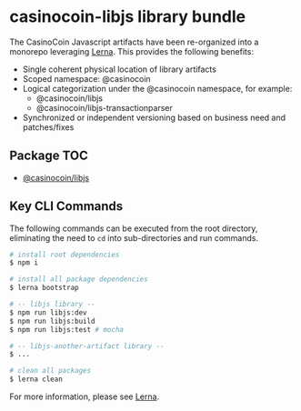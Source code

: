 # casinocoin-libjs library bundle

The CasinoCoin Javascript artifacts have been re-organized into a monorepo leveraging [Lerna](https://github.com/lerna/lerna). This provides the following benefits:

* Single coherent physical location of library artifacts
* Scoped namespace: @casinocoin
* Logical categorization under the @casinocoin namespace, for example:
  * @casinocoin/libjs
  * @casinocoin/libjs-transactionparser
* Synchronized or independent versioning based on business need and patches/fixes

## Package TOC

* [@casinocoin/libjs](/packages/@casinocoin/libjs/README.md)

## Key CLI Commands

The following commands can be executed from the root directory, eliminating the need to `cd` into sub-directories and run commands.

```bash
# install root dependencies
$ npm i

# install all package dependencies
$ lerna bootstrap

# -- libjs library --
$ npm run libjs:dev
$ npm run libjs:build
$ npm run libjs:test # mocha

# -- libjs-another-artifact library --
$ ...

# clean all packages
$ lerna clean
```

For more information, please see [Lerna](https://github.com/lerna/lerna).